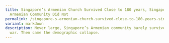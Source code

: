 ```yaml
---
title: Singapore’s Armenian Church Survived Close to 180 years, Singapore’s
  Armenian Community Did Not
permalink: /singapore-s-armenian-church-survived-close-to-180-years-singapore-s-armenian-community-did-not/
variant: markdown
description: Never large, Singapore’s Armenian community barely survived the
  war. Then came the demographic collapse.
---
```

